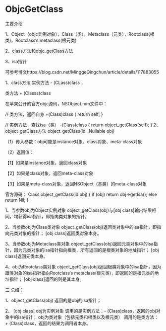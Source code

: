 # ObjcGetClass

主要介绍

1、Object（objc实例对象），Class（类），Metaclass（元类），Rootclass(根类)，Rootclass‘s metaclass(根元类)

2、class方法和objc_getClass方法

3、isa指针

可参考博文https://blog.csdn.net/MinggeQingchun/article/details/117883055

1、class方法
实例方法 - (CLass)class；

类方法 + (Classs)class

在苹果公开的官方objc源码，NSObject.mm文件中：

// 类方法，返回自身
+(Class)class {
    return self;
}
 
// 实例方法，查找isa（类）
-(Class)class {
    return object_getClass(self);
}
2、object_getClass方法
object_getClass(id _Nullable obj) 

（1）传入参数：obj可能是instance对象、class对象、meta-class对象

（2）返回值：

【1】如果是instance对象，返回class对象

【2】如果是class对象，返回meta-class对象

【3】如果是meta-class对象，返回NSObject（基类）的meta-class对象

官方源码：
Class object_getClass(id obj)
{
    if (obj) return obj->getIsa();
    else return Nil;
}


1、当参数obj为Object实例对象
object_getClass(obj)与[obj class]输出结果相同，均获得isa指针，即指向类对象的指针。

2、当参数obj为Class类对象
object_getClass(obj)返回类对象中的isa指针，即指向元类对象的指针；
[obj class]返回类对象本身。

3、当参数obj为Metaclass类对象
object_getClass(obj)返回元类对象中的isa指针，因为元类对象的isa指针指向根类，所有返回的是根类对象的地址指针；
[obj class]返回元类本身。

4、obj为Rootclass类对象
object_getClass(obj)返回根类对象中的isa指针，因为跟类对象的isa指针指向Rootclass‘s metaclass(根元类)，即返回的是根元类的地址指针；
[obj class]返回的则是其本身。

三 总结：

1、object_getClass(obj)
返回的是obj的isa指针；

2、 [obj class]
obj为实例对象
调用的是实例方法：- (Class)class，返回的obj对象中的isa指针；
obj为类对象（包括元类和根类以及根元类）
调用的是类方法：+ (Class)class，返回的结果为调用者本身。


